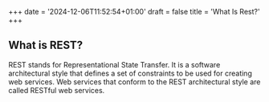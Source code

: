 +++
date = '2024-12-06T11:52:54+01:00'
draft = false
title = 'What Is Rest?'
+++

## What is REST?

REST stands for Representational State Transfer. It is a software architectural style that defines a set of constraints to be used for creating web services. Web services that conform to the REST architectural style are called RESTful web services.
